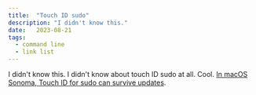 ```yaml
---
title:  "Touch ID sudo"
description: "I didn't know this."
date:   2023-08-21
tags: 
  - command line
  - link list
---
```


I didn't know this. I didn't know about touch ID sudo at all. Cool. [In macOS Sonoma, Touch ID for sudo can survive updates](https://sixcolors.com/post/2023/08/in-macos-sonoma-touch-id-for-sudo-can-survive-updates/).
